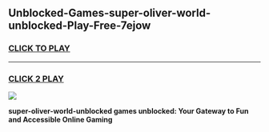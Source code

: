 
## Unblocked-Games-super-oliver-world-unblocked-Play-Free-7ejow
<h3>
<a href="https://premium76.site?title=super-oliver-world-unblocked&ref=20M">CLICK TO PLAY</a></h3>
<hr>

<h3>
<a href="https://premium76.site?title=super-oliver-world-unblocked&ref=20M">CLICK 2 PLAY</a>
  
</h3>

<a href="https://premium76.site?title=super-oliver-world-unblocked&ref=19M"><img src="https://clearcache.store/games.png"></a>


**super-oliver-world-unblocked games unblocked: Your Gateway to Fun and Accessible Online Gaming**

